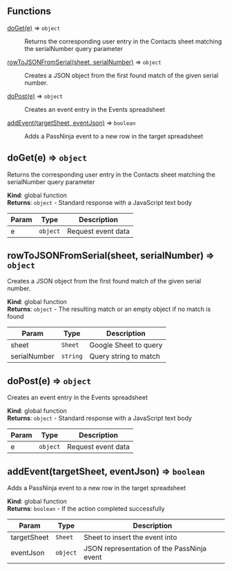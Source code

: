 ## Functions

<dl>
<dt><a href="#doGet">doGet(e)</a> ⇒ <code>object</code></dt>
<dd><p>Returns the corresponding user entry in the Contacts sheet
 matching the serialNumber query parameter</p>
</dd>
<dt><a href="#rowToJSONFromSerial">rowToJSONFromSerial(sheet, serialNumber)</a> ⇒ <code>object</code></dt>
<dd><p>Creates a JSON object from the first found match of the given serial number.</p>
</dd>
<dt><a href="#doPost">doPost(e)</a> ⇒ <code>object</code></dt>
<dd><p>Creates an event entry in the Events spreadsheet</p>
</dd>
<dt><a href="#addEvent">addEvent(targetSheet, eventJson)</a> ⇒ <code>boolean</code></dt>
<dd><p>Adds a PassNinja event to a new row in the target spreadsheet</p>
</dd>
</dl>

<a name="doGet"></a>

## doGet(e) ⇒ <code>object</code>
Returns the corresponding user entry in the Contacts sheet
 matching the serialNumber query parameter

**Kind**: global function  
**Returns**: <code>object</code> - Standard response with a JavaScript text body  

| Param | Type | Description |
| --- | --- | --- |
| e | <code>object</code> | Request event data |

<a name="rowToJSONFromSerial"></a>

## rowToJSONFromSerial(sheet, serialNumber) ⇒ <code>object</code>
Creates a JSON object from the first found match of the given serial number.

**Kind**: global function  
**Returns**: <code>object</code> - The resulting match or an empty object if no match is found  

| Param | Type | Description |
| --- | --- | --- |
| sheet | <code>Sheet</code> | Google Sheet to query |
| serialNumber | <code>string</code> | Query string to match |

<a name="doPost"></a>

## doPost(e) ⇒ <code>object</code>
Creates an event entry in the Events spreadsheet

**Kind**: global function  
**Returns**: <code>object</code> - Standard response with a JavaScript text body  

| Param | Type | Description |
| --- | --- | --- |
| e | <code>object</code> | Request event data |

<a name="addEvent"></a>

## addEvent(targetSheet, eventJson) ⇒ <code>boolean</code>
Adds a PassNinja event to a new row in the target spreadsheet

**Kind**: global function  
**Returns**: <code>boolean</code> - If the action completed successfully  

| Param | Type | Description |
| --- | --- | --- |
| targetSheet | <code>Sheet</code> | Sheet to insert the event into |
| eventJson | <code>object</code> | JSON representation of the PassNinja event |

